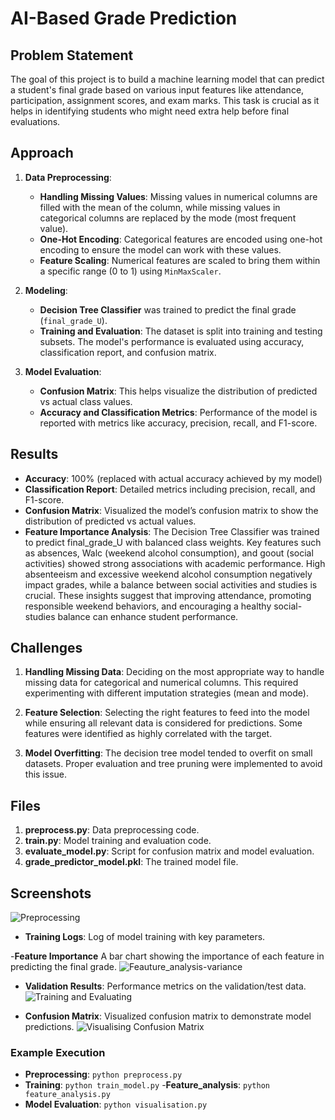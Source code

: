 # AI-Based Grade Prediction

## Problem Statement

The goal of this project is to build a machine learning model that can predict a student's final grade based on various input features like attendance, participation, assignment scores, and exam marks. This task is crucial as it helps in identifying students who might need extra help before final evaluations.

## Approach

1. **Data Preprocessing**:
    - **Handling Missing Values**: Missing values in numerical columns are filled with the mean of the column, while missing values in categorical columns are replaced by the mode (most frequent value).
    - **One-Hot Encoding**: Categorical features are encoded using one-hot encoding to ensure the model can work with these values.
    - **Feature Scaling**: Numerical features are scaled to bring them within a specific range (0 to 1) using `MinMaxScaler`.

2. **Modeling**:
    - **Decision Tree Classifier** was trained to predict the final grade (`final_grade_U`).
    - **Training and Evaluation**: The dataset is split into training and testing subsets. The model's performance is evaluated using accuracy, classification report, and confusion matrix.

3. **Model Evaluation**:
    - **Confusion Matrix**: This helps visualize the distribution of predicted vs actual class values.
    - **Accuracy and Classification Metrics**: Performance of the model is reported with metrics like accuracy, precision, recall, and F1-score.

## Results

- **Accuracy**: 100% (replaced with actual accuracy achieved by my model)
- **Classification Report**: Detailed metrics including precision, recall, and F1-score.
- **Confusion Matrix**: Visualized the model’s confusion matrix to show the distribution of predicted vs actual values.
- **Feature Importance Analysis**: The Decision Tree Classifier was trained to predict final_grade_U with balanced class weights. Key features such as absences, Walc (weekend alcohol consumption), and goout (social activities) showed strong associations with academic performance. High absenteeism and excessive weekend alcohol consumption negatively impact grades, while a balance between social activities and studies is crucial. These insights suggest that improving attendance, promoting responsible weekend behaviors, and encouraging a healthy social-studies balance can enhance student performance.

## Challenges

1. **Handling Missing Data**: Deciding on the most appropriate way to handle missing data for categorical and numerical columns. This required experimenting with different imputation strategies (mean and mode).
   
2. **Feature Selection**: Selecting the right features to feed into the model while ensuring all relevant data is considered for predictions. Some features were identified as highly correlated with the target.
   
3. **Model Overfitting**: The decision tree model tended to overfit on small datasets. Proper evaluation and tree pruning were implemented to avoid this issue.



## Files

1. **preprocess.py**: Data preprocessing code.
2. **train.py**: Model training and evaluation code.
3. **evaluate_model.py**: Script for confusion matrix and model evaluation.
4. **grade_predictor_model.pkl**: The trained model file.

## Screenshots  

![Preprocessing](<Screenshot 2024-12-15 120927.png>)
- **Training Logs**: Log of model training with key parameters.

-**Feature Importance** A bar chart showing the importance of each feature in predicting the final grade.
![Feauture_analysis-variance](<Screenshot 2024-12-15 130128.png>)

- **Validation Results**: Performance metrics on the validation/test data.
![Training and Evaluating](<Screenshot 2024-12-15 120948.png>)

- **Confusion Matrix**: Visualized confusion matrix to demonstrate model predictions.
![Visualising Confusion Matrix](<Screenshot 2024-12-15 120812.png>)


### Example Execution

- **Preprocessing**: `python preprocess.py`
- **Training**: `python train_model.py`
-**Feature_analysis**: `python feature_analysis.py`
- **Model Evaluation**: `python visualisation.py`
